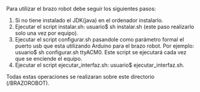 Para utilizar el brazo robot debe seguir los siguientes pasos:

1. Si no tiene instalado el JDK(java) en el ordenador instalarlo.
2. Ejecutar el script instalar.sh: usuario$ sh instalar.sh (este paso realizarlo solo una vez por equipo).
3. Ejecutar el script configurar.sh pasandole como parámetro formal el puerto usb que esta utilizando Arduino para el brazo robot. Por ejemplo: usuario$ sh configurar.sh ttyACM0. Este script se ejecutará cada vez que se enciende el equipo.
4. Ejecutar el script ejecutar_interfaz.sh: usuario$ ejecutar_interfaz.sh.

Todas estas operaciones se realizaran sobre este directorio (/BRAZOROBOT).
